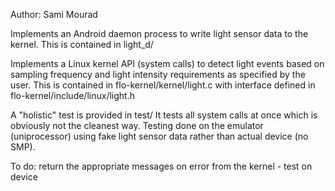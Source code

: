 Author: Sami Mourad

Implements an Android daemon process to write light sensor data to the kernel.
This is contained in light_d/

Implements a Linux kernel API (system calls) to detect light events based on
sampling frequency and light intensity requirements as specified by the user.
This is contained in flo-kernel/kernel/light.c with interface defined in
flo-kernel/include/linux/light.h

A "holistic" test is provided in test/
It tests all system calls at once which is obviously not the cleanest way.
Testing done on the emulator (uniprocessor) using fake light sensor data rather than
actual device (no SMP).

To do: return the appropriate messages on error from the kernel - test on device
